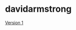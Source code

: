 # davidarmstrong
[Version 1](https://nwestondesign.github.io/davidarmstrong/davidarmstrong-1.html)


